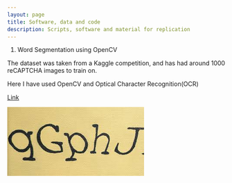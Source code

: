 ```yaml
---
layout: page
title: Software, data and code
description: Scripts, software and material for replication
---
```


<section>
  
1) Word Segmentation using OpenCV

<p class = "icon fa-circle"> The dataset was taken from a Kaggle competition, and has had around 1000 reCAPTCHA images to train on.</p>
<p class = "icon fa-circle"> Here I have used OpenCV and Optical Character Recognition(OCR)</p>

<p class="icon fa-star"> <a href="https://github.com/yashkarbhari/Word-Segmentation-using-OpenCV">Link</a></p>
<div class="4u">
	<span class="image fit"><img src="assets/images/captcha.jpg" alt="" /></span>
	</div>
</section>
